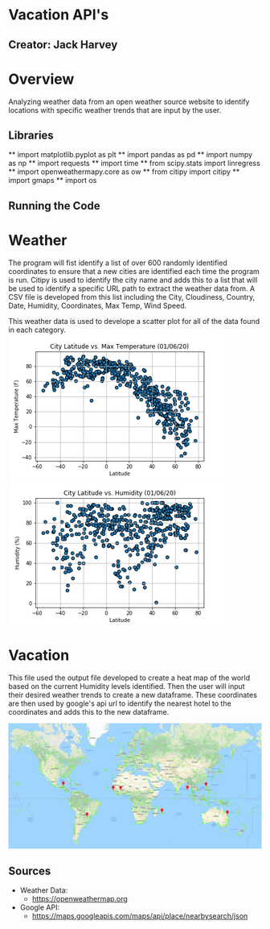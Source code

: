 # Vacation API's
## Creator: Jack Harvey 

# Overview 
Analyzing weather data from an open weather source website to identify locations with specific weather trends that are input by the user.

## Libraries 
** import matplotlib.pyplot as plt
** import pandas as pd
** import numpy as np
** import requests
** import time
** from scipy.stats import linregress
** import openweathermapy.core as ow
** from citipy import citipy
** import gmaps
** import os


## Running the Code
# Weather
The program will fist identify a list of over 600 randomly identified coordinates to ensure that a new cities are identified each time the program is run. Citipy is used to identify the city name and adds this to a list that will be used to identify a specific URL path to extract the weather data from. A CSV file is developed from this list including the City, Cloudiness, Country, Date, Humidity, Coordinates, Max Temp, Wind Speed.

This weather data is used to develope a scatter plot for all of the data found in each category.
![](Output/Fig1.png) ![](Output/Fig2.png)

# Vacation
This file used the output file developed to create a heat map of the world based on the current Humidity levels identified. Then the user will input their desired weather trends to create a new dataframe. These coordinates are then used by google's api url to identify the nearest hotel to the coordinates and adds this to the new dataframe.

![](Output/Geo-Map.png)

## Sources
* Weather Data: 
  * https://openweathermap.org
* Google API:
  * https://maps.googleapis.com/maps/api/place/nearbysearch/json
